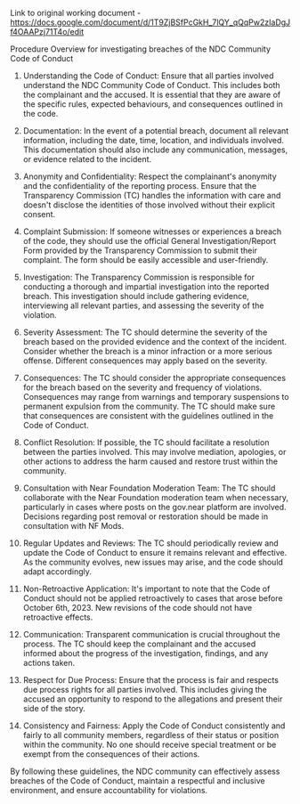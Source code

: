 Link to original working document - https://docs.google.com/document/d/1T9ZjBSfPcGkH_7lQY_qQqPw2zIaDgJf4OAAPzj71T4o/edit

Procedure Overview for investigating breaches of the NDC Community Code of Conduct

1. Understanding the Code of Conduct: Ensure that all parties involved understand the NDC Community Code of Conduct. This includes both the complainant and the accused. It is essential that they are aware of the specific rules, expected behaviours, and consequences outlined in the code.

2. Documentation: In the event of a potential breach, document all relevant information, including the date, time, location, and individuals involved. This documentation should also include any communication, messages, or evidence related to the incident.

3. Anonymity and Confidentiality: Respect the complainant's anonymity and the confidentiality of the reporting process. Ensure that the Transparency Commission (TC) handles the information with care and doesn't disclose the identities of those involved without their explicit consent.

4. Complaint Submission: If someone witnesses or experiences a breach of the code, they should use the official General Investigation/Report Form provided by the Transparency Commission to submit their complaint. The form should be easily accessible and user-friendly.

5. Investigation: The Transparency Commission is responsible for conducting a thorough and impartial investigation into the reported breach. This investigation should include gathering evidence, interviewing all relevant parties, and assessing the severity of the violation.

6. Severity Assessment: The TC should determine the severity of the breach based on the provided evidence and the context of the incident. Consider whether the breach is a minor infraction or a more serious offense. Different consequences may apply based on the severity.

7. Consequences: The TC should consider the appropriate consequences for the breach based on the severity and frequency of violations. Consequences may range from warnings and temporary suspensions to permanent expulsion from the community. The TC should make sure that consequences are consistent with the guidelines outlined in the Code of Conduct.

8. Conflict Resolution: If possible, the TC should facilitate a resolution between the parties involved. This may involve mediation, apologies, or other actions to address the harm caused and restore trust within the community.

9. Consultation with Near Foundation Moderation Team: The TC should collaborate with the Near Foundation moderation team when necessary, particularly in cases where posts on the gov.near platform are involved. Decisions regarding post removal or restoration should be made in consultation with NF Mods.

10. Regular Updates and Reviews: The TC should periodically review and update the Code of Conduct to ensure it remains relevant and effective. As the community evolves, new issues may arise, and the code should adapt accordingly.

11. Non-Retroactive Application: It's important to note that the Code of Conduct should not be applied retroactively to cases that arose before October 6th, 2023. New revisions of the code should not have retroactive effects.

12. Communication: Transparent communication is crucial throughout the process. The TC should keep the complainant and the accused informed about the progress of the investigation, findings, and any actions taken.

13. Respect for Due Process: Ensure that the process is fair and respects due process rights for all parties involved. This includes giving the accused an opportunity to respond to the allegations and present their side of the story.

14. Consistency and Fairness: Apply the Code of Conduct consistently and fairly to all community members, regardless of their status or position within the community. No one should receive special treatment or be exempt from the consequences of their actions.

By following these guidelines, the NDC community can effectively assess breaches of the Code of Conduct, maintain a respectful and inclusive environment, and ensure accountability for violations.


